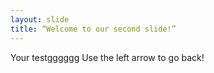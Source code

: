```yaml
---
layout: slide
title: “Welcome to our second slide!”
---
```

Your testgggggg
Use the left arrow to go back!
